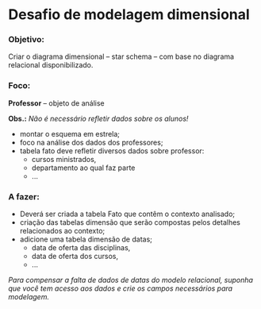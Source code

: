 # Desafio de modelagem dimensional

### Objetivo: 
Criar o diagrama dimensional – star schema – com base no diagrama relacional disponibilizado.

### Foco:
**Professor** – objeto de análise

**Obs.:** *Não é necessário refletir dados sobre os alunos!*

- montar o esquema em estrela;
- foco na análise dos dados dos professores;
- tabela fato deve refletir diversos dados sobre professor:
  - cursos ministrados,
  - departamento ao qual faz parte
  - ...

### A fazer:
- Deverá ser criada a tabela Fato que contêm o contexto analisado;
- criação das tabelas dimensão que serão compostas pelos detalhes relacionados ao contexto;
- adicione uma tabela dimensão de datas;
  - data de oferta das disciplinas,
  - data de oferta dos cursos,
  - ...

*Para compensar a falta de dados de datas do modelo relacional, suponha que você tem acesso aos dados e crie os campos necessários para modelagem.*


